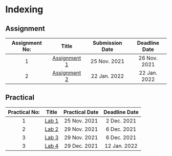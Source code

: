 # Indexing
## Assignment
| Assignment No:     |   Title         | Submission Date |  Deadline Date |
| :-------------:|:-------------:| :-----:| :------:|
| 1      | [Assignment 1](https://github.com/alina232/EAD/tree/master/Assignment/Assignment-1) | 25 Nov. 2021 | 26 Nov. 2021 |
| 2      | [Assignment 2](https://github.com/alina232/EAD/tree/master/Assignment/Assignment-2) | 22 Jan. 2022 | 22 Jan. 2022 |


## Practical
| Practical No:     |   Title         | Practical Date |  Deadline Date |
| :-------------:|:-------------:| :-----:| :------:|
| 1      | [Lab 1](https://github.com/alina232/EAD/tree/master/Practical/Lab-1) | 25 Nov. 2021 | 2 Dec. 2021 |
| 2      | [Lab 2](https://github.com/alina232/EAD/tree/master/Practical/Lab-2) | 29 Nov. 2021 | 6 Dec. 2021 |
| 3      | [Lab 3](https://github.com/alina232/EAD/tree/master/Practical/Lab-3) | 29 Nov. 2021 | 6 Dec. 2021 |
| 3      | [Lab 4](https://github.com/alina232/EAD/tree/master/Practical/Lab-4) | 29 Dec. 2021 | 12 Jan. 2022 |